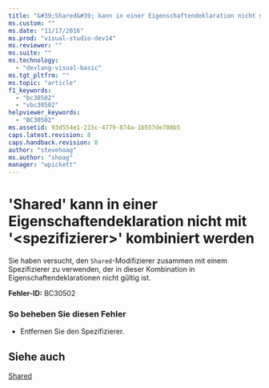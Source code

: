 ```yaml
---
title: "&#39;Shared&#39; kann in einer Eigenschaftendeklaration nicht mit &#39;&lt;spezifizierer&gt;&#39; kombiniert werden | Microsoft Docs"
ms.custom: ""
ms.date: "11/17/2016"
ms.prod: "visual-studio-dev14"
ms.reviewer: ""
ms.suite: ""
ms.technology: 
  - "devlang-visual-basic"
ms.tgt_pltfrm: ""
ms.topic: "article"
f1_keywords: 
  - "bc30502"
  - "vbc30502"
helpviewer_keywords: 
  - "BC30502"
ms.assetid: 93d554e1-215c-4779-874a-1b557de708b5
caps.latest.revision: 8
caps.handback.revision: 8
author: "stevehoag"
ms.author: "shoag"
manager: "wpickett"
---
```

# &#39;Shared&#39; kann in einer Eigenschaftendeklaration nicht mit &#39;&lt;spezifizierer&gt;&#39; kombiniert werden
Sie haben versucht, den `Shared`\-Modifizierer zusammen mit einem Spezifizierer zu verwenden, der in dieser Kombination in Eigenschaftendeklarationen nicht gültig ist.  
  
 **Fehler\-ID:** BC30502  
  
### So beheben Sie diesen Fehler  
  
-   Entfernen Sie den Spezifizierer.  
  
## Siehe auch  
 [Shared](../../visual-basic/language-reference/modifiers/shared.md)